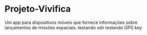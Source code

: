 # Projeto-Vivifica
Um app para dispositivos móveis que fornece informações sobre lançamentos de missões espaciais.
testando ssh
testando GPG key
